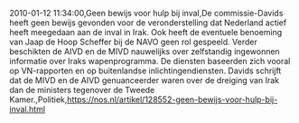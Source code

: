 2010-01-12 11:34:00,Geen bewijs voor hulp bij inval,De commissie-Davids heeft geen bewijs gevonden voor de veronderstelling dat Nederland actief heeft meegedaan aan de inval in Irak. Ook heeft de eventuele benoeming van Jaap de Hoop Scheffer bij de NAVO geen rol gespeeld. Verder beschikten de AIVD en de MIVD nauwelijks over zelfstandig ingewonnen informatie over Iraks wapenprogramma. De diensten baseerden zich vooral op VN-rapporten en op buitenlandse inlichtingendiensten. Davids schrijft dat de MIVD en de AIVD genuanceerder waren over de dreiging van Irak dan de ministers tegenover de Tweede Kamer.,Politiek,https://nos.nl/artikel/128552-geen-bewijs-voor-hulp-bij-inval.html